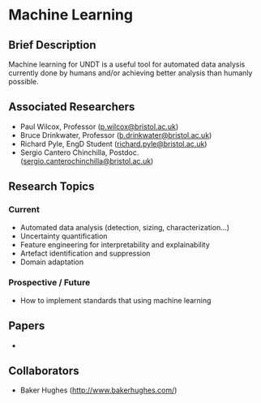 # Machine Learning

## Brief Description
Machine learning for UNDT is a useful tool for automated data analysis currently done by humans and/or achieving better analysis than humanly possible.

## Associated Researchers
 - Paul Wilcox, Professor (p.wilcox@bristol.ac.uk)
 - Bruce Drinkwater, Professor (b.drinkwater@bristol.ac.uk)
 - Richard Pyle, EngD Student (richard.pyle@bristol.ac.uk)
 - Sergio Cantero Chinchilla, Postdoc. (sergio.canterochinchilla@bristol.ac.uk)

## Research Topics
### Current
 - Automated data analysis (detection, sizing, characterization...)
 - Uncertainty quantification
 - Feature engineering for interpretability and explainability
 - Artefact identification and suppression
 - Domain adaptation

### Prospective / Future
 - How to implement standards that using machine learning

## Papers
 - 

## Collaborators
 - Baker Hughes (http://www.bakerhughes.com/)
